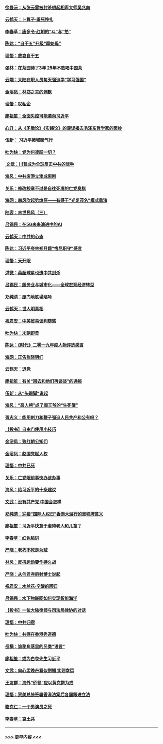#### [徐曼沅：从张云雷被封杀想起相声大师吴兆南](../pages/nsc993/n11741816.md?t=12250355) 
#### [云鹤天：卜算子‧垂死挣扎](../pages/nsc993/n11739956.md?t=12250355) 
#### [李春草：唐多令‧红朝的“斗”与“拍”](../pages/nsc993/n11739830.md?t=12250355) 
#### [陈达：“自干五”升级“牵妨母”](../pages/nsc993/n11739724.md?t=12250355) 
#### [理悟：悲哀自干五](../pages/nsc993/n11739547.md?t=12250355) 
#### [张林：在茶园待了3年 25年不敢喝中国茶](../pages/nsc993/n11739240.md?t=12250355) 
#### [云端：大陆在职人员每天强迫学“学习强国”](../pages/nsc993/n11738735.md?t=12250355) 
#### [金浴凤：林郑之夫的渊默](../pages/nsc993/n11737735.md?t=12250355) 
#### [理悟：叹私企](../pages/nsc993/n11737715.md?t=12250355) 
#### [廖祖笙：全面失控可能袭向习近平](../pages/nsc993/n11737704.md?t=12250355) 
#### [心升：从《矛盾论》《实践论》的谬误揭去毛泽东哲学家的面纱](../pages/nsc993/n11736962.md?t=12250355) 
#### [伍新： 习近平赌城赌气行](../pages/nsc993/n11736929.md?t=12250355) 
#### [吐为快：党为何凌蹈一切？](../pages/nsc993/n11736915.md?t=12250355) 
#### [ 文武：川普成为全球反击中共的旗手](../pages/nsc993/n11736882.md?t=12250355) 
#### [海风：中共废港立澳成闹剧](../pages/nsc993/n11735857.md?t=12250355) 
#### [关乐：修改校章不过是自往死凑的亡党臭棋](../pages/nsc993/n11735097.md?t=12250355) 
#### [海网：南风吹起势燎原——有感于“光复茂名”模式重演](../pages/nsc993/n11732308.md?t=12250355) 
#### [陆客：末世民风（三）](../pages/nsc993/n11732211.md?t=12250355) 
#### [吕锡民：在5G未来演进中的AI](../pages/nsc993/n11730010.md?t=12250355) 
#### [云鹤天：中共的心态](../pages/nsc993/n11729906.md?t=12250355) 
#### [陈达：习近平夸林郑月娥“恪尽职守”感言](../pages/nsc993/n11729881.md?t=12250355) 
#### [理悟：天开眼](../pages/nsc993/n11729699.md?t=12250355) 
#### [洪微：英超球星也遭中共封杀](../pages/nsc993/n11727243.md?t=12250355) 
#### [吕锡民：服务业与城市化——全球宏观经济转型](../pages/nsc993/n11725845.md?t=12250355) 
#### [郑纯清：厦门地铁塌陷吟](../pages/nsc993/n11725813.md?t=12250355) 
#### [云鹤天：世人明真相](../pages/nsc993/n11725621.md?t=12250355) 
#### [祝君安：中美贸易谈判随感](../pages/nsc993/n11725609.md?t=12250355) 
#### [吐为快：末朝即景](../pages/nsc993/n11723365.md?t=12250355) 
#### [陈达：《时代》二零一九年度人物评选感言](../pages/nsc993/n11723337.md?t=12250355) 
#### [海网：正告张晓明们](../pages/nsc993/n11723228.md?t=12250355) 
#### [云鹤天：退党](../pages/nsc993/n11723056.md?t=12250355) 
#### [廖祖笙：有关“回去和他们再谈谈”的通报](../pages/nsc993/n11722442.md?t=12250355) 
#### [伍新：从“头踢脚”说起](../pages/nsc993/n11722429.md?t=12250355) 
#### [海风：“恶人榜”成了阎王爷的“生死簿”](../pages/nsc993/n11722272.md?t=12250355) 
#### [胥志义：能用剌刀和鞭子强迫人民共产和公有吗？](../pages/nsc993/n11720569.md?t=12250355) 
#### [【投书】自由门使用小技巧](../pages/nsc993/n11720180.md?t=12250355) 
#### [金浴凤：致红朝公知们](../pages/nsc993/n11720563.md?t=12250355) 
#### [金浴凤：赵国党赋人权](../pages/nsc993/n11720533.md?t=12250355) 
#### [理悟：中共已死](../pages/nsc993/n11720233.md?t=12250355) 
#### [关乐：亡党眼前事快办该办事](../pages/nsc993/n11719160.md?t=12250355) 
#### [海风：给习近平的十条建议](../pages/nsc993/n11717616.md?t=12250355) 
#### [文武：没有共产党 中国会怎样](../pages/nsc993/n11717584.md?t=12250355) 
#### [郑纯清：迎接“国际人权日”香港大游行的里程牌意义](../pages/nsc993/n11717417.md?t=12250355) 
#### [廖祖笙：习近平快意于虐待老人和儿童？](../pages/nsc993/n11715313.md?t=12250355) 
#### [李春草：红色陷阱](../pages/nsc993/n11715029.md?t=12250355) 
#### [严晓：老朽不死是为贼](../pages/nsc993/n11712910.md?t=12250355) 
#### [林忌：反抗运动要作持久战](../pages/nsc993/n11712623.md?t=12250355) 
#### [严晓：从何君尧册封博士说起](../pages/nsc993/n11712465.md?t=12250355) 
#### [祝君安：木兰花·辛酸的回归](../pages/nsc993/n11712381.md?t=12250355) 
#### [吕锡民：水下物联网如何实现智能海洋](../pages/nsc993/n11711158.md?t=12250355) 
#### [【投书】一位大陆律师与司法局律协的对话](../pages/nsc993/n11709675.md?t=12250355) 
#### [理悟：中共归宿](../pages/nsc993/n11710059.md?t=12250355) 
#### [吐为快：共匪在香港秀道德](../pages/nsc993/n11709979.md?t=12250355) 
#### [岳横：诡秘角落里的另类“语言”](../pages/nsc993/n11709792.md?t=12250355) 
#### [廖祖笙：或为白卷先生习近平](../pages/nsc993/n11708330.md?t=12250355) 
#### [文武：向心孟晚舟看似倒楣 实则幸运](../pages/nsc993/n11708236.md?t=12250355) 
#### [王友群：海外“侨领”应以黄克锵为戒](../pages/nsc993/n11706176.md?t=12250355) 
#### [理悟：贺美总统签署香港法案后各国跟进立法](../pages/nsc993/n11706853.md?t=12250355) 
#### [骆克仁：一个男演员之死](../pages/nsc993/n11706677.md?t=12250355) 
#### [李春草：哀土共](../pages/nsc993/n11706255.md?t=12250355) 

----
#### [ >>> 更早内容 <<< ](../indexes/nsc993-earlier.md)
